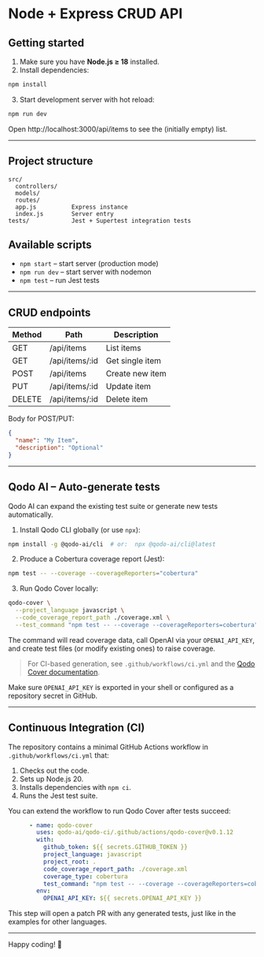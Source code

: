 # Node + Express CRUD API

## Getting started

1. Make sure you have **Node.js ≥ 18** installed.
2. Install dependencies:

```bash
npm install
```

3. Start development server with hot reload:

```bash
npm run dev
```

Open http://localhost:3000/api/items to see the (initially empty) list.

---

## Project structure

```
src/
  controllers/
  models/
  routes/
  app.js          Express instance
  index.js        Server entry
tests/            Jest + Supertest integration tests
```

## Available scripts

* `npm start` – start server (production mode)
* `npm run dev` – start server with nodemon
* `npm test` – run Jest tests

---

## CRUD endpoints

| Method | Path | Description |
| ------ | ---- | ----------- |
| GET    | /api/items        | List items |
| GET    | /api/items/:id    | Get single item |
| POST   | /api/items        | Create new item |
| PUT    | /api/items/:id    | Update item |
| DELETE | /api/items/:id    | Delete item |

Body for POST/PUT:

```json
{
  "name": "My Item",
  "description": "Optional"
}
```

---

## Qodo AI – Auto-generate tests

Qodo AI can expand the existing test suite or generate new tests automatically.

1. Install Qodo CLI globally (or use `npx`):

```bash
npm install -g @qodo-ai/cli  # or:  npx @qodo-ai/cli@latest
```

2. Produce a Cobertura coverage report (Jest):

```bash
npm test -- --coverage --coverageReporters="cobertura"
```

3. Run Qodo Cover locally:

```bash
qodo-cover \
  --project_language javascript \
  --code_coverage_report_path ./coverage.xml \
  --test_command "npm test -- --coverage --coverageReporters=cobertura"
```

The command will read coverage data, call OpenAI via your `OPENAI_API_KEY`, and create test files (or modify existing ones) to raise coverage.

> For CI-based generation, see `.github/workflows/ci.yml` and the [Qodo Cover documentation](README.md).

Make sure `OPENAI_API_KEY` is exported in your shell or configured as a repository secret in GitHub.

---

## Continuous Integration (CI)

The repository contains a minimal GitHub Actions workflow in `.github/workflows/ci.yml` that:

1. Checks out the code.
2. Sets up Node.js 20.
3. Installs dependencies with `npm ci`.
4. Runs the Jest test suite.

You can extend the workflow to run Qodo Cover after tests succeed:

```yaml
      - name: qodo-cover
        uses: qodo-ai/qodo-ci/.github/actions/qodo-cover@v0.1.12
        with:
          github_token: ${{ secrets.GITHUB_TOKEN }}
          project_language: javascript
          project_root: .
          code_coverage_report_path: ./coverage.xml
          coverage_type: cobertura
          test_command: "npm test -- --coverage --coverageReporters=cobertura"
        env:
          OPENAI_API_KEY: ${{ secrets.OPENAI_API_KEY }}
```

This step will open a patch PR with any generated tests, just like in the examples for other languages.

---

Happy coding! 🎉 